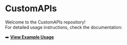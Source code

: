 # CustomAPIs

Welcome to the CustomAPIs repository!  
For detailed usage instructions, check the documentation:  

➡️ [**View Example Usage**](example.lua)
